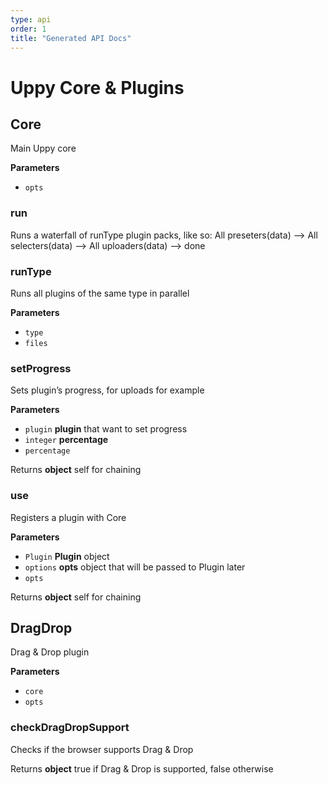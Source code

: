 ```yaml
---
type: api
order: 1
title: "Generated API Docs"
---
```


# Uppy Core & Plugins

## Core

Main Uppy core

**Parameters**

-   `opts`  

### run

Runs a waterfall of runType plugin packs, like so:
All preseters(data) --> All selecters(data) --> All uploaders(data) --> done

### runType

Runs all plugins of the same type in parallel

**Parameters**

-   `type`  
-   `files`  

### setProgress

Sets plugin’s progress, for uploads for example

**Parameters**

-   `plugin` **plugin** that want to set progress
-   `integer` **percentage** 
-   `percentage`  

Returns **object** self for chaining

### use

Registers a plugin with Core

**Parameters**

-   `Plugin` **Plugin** object
-   `options` **opts** object that will be passed to Plugin later
-   `opts`  

Returns **object** self for chaining

## DragDrop

Drag & Drop plugin

**Parameters**

-   `core`  
-   `opts`  

### checkDragDropSupport

Checks if the browser supports Drag & Drop

Returns **object** true if Drag & Drop is supported, false otherwise
